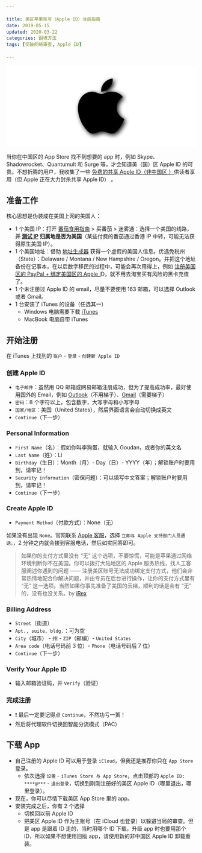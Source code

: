 ```yaml
---

title: 美区苹果账号（Apple ID）注册指南
date: 2019-05-15  
updated: 2020-03-22    
categories: 翻墙方法   
tags: [突破网络审查, Apple ID]  

---
```


![apple](us-apple-id/apple.png)

当你在中国区的 App Store 找不到想要的 app 时，例如 Skype、‎Shadowrocket、Quantumult 和 Surge 等，才会知道美（国）区 Apple ID 的可贵。不想折腾的用户，我收集了一些 [免费的共享 Apple ID（非中国区 ）](https://tingtalk.me/us-apple-id-share/)供读者享用（但 Apple 正在大力封杀共享 Apple ID） 。

<!-- more -->




## 准备工作

核心思想是伪装成在美国上网的美国人：

- 1 个美国 IP：打开 [番茄食用指南](https://tingtalk.me/fq/) > 买番茄 > 迷雾通：选择一个美国的线路，**并 [测试 IP](https://whoer.net/zh)  归属地是否为美国**（某些付费的番茄通过香港 IP 中转，可能无法获得原生美国 IP）。
- 1 个美国地址：借助 [地址生成器](https://www.fakeaddressgenerator.com/World/us_address_generator) 获得一个虚假的美国人信息。优选免税州（State）：Delaware / Montana / New Hampshire / Oregon。并把这个地址备份在记事本，在以后数字移民的过程中，可能会再次用得上，例如 [注册美国区的 PayPal + 绑定美国区的 Apple I](https://bigfoxgod.com/notes/2020/02/17/sign-up-paypal-and-successfully-bind-to-us-appleid-2020/)D，就不用去淘宝买有风险的黑卡充值了。
- 1 个未注册过 Apple ID 的 email，尽量不要使用 163 邮箱，可以选择 Outlook 或者 Gmail。
- 1 台安装了 iTunes 的设备（任选其一）
  - Windows 电脑需要下载 [iTunes](https://www.apple.com/itunes/)
  - MacBook 电脑自带  iTunes




## 开始注册

在 iTunes 上找到的 `账户` - `登录` - `创建新 Apple ID`

### 创建 Apple ID

- `电子邮件`：虽然用 QQ 邮箱或网易邮箱注册成功，但为了提高成功率，最好使用国外的 Email，例如 [Outlook](https://outlook.live.com)（不用梯子）、[Gmail](https://mail.google.com/)（需要梯子）
- `密码`：8 个字符以上，包含数字，大写字母和小写字母
- `国家/地区`：美国（United States），然后界面语言会自动切换成英文
- `Continue`（下一步）


### Personal Information

- `First Name`（名）：假如你叫李狗蛋，就输入 Goudan，或者你的英文名
- `Last Name`（姓）：Li
- `Birthday`（生日）：Month（月）- Day（日）- YYYY（年）；解锁账户时要用到，请牢记！
- `Security information`（密保问题）：可以填写中文答案；解锁账户时要用到，请牢记！
- `Continue`（下一步）


### Create Apple ID

- `Payment Method`（付款方式）：None（无）



如果没有出现 `None`。官网联系 [Apple 客服](https://getsupport.apple.com/?caller=cups)，选择 `立即与 Apple 支持部门人员通话。`，2 分钟之内就会接到客服电话，然后如实回答即可。

> 如果你的支付方式里没有 “无” 这个选项，不要惊慌，可能是苹果通过网络环境判断你不在美国。你可以拨打大陆地区的 Apple 服务热线，找人工客服阐述你遇到的问题 —— 注册美区账号无法成功绑定支付方式，他们会非常热情地配合你解决问题，并由专员在后台进行操作，让你的支付方式里有 “无” 这一选项。当然如果你事先准备了美国的云梯，顺利的话是会有 “无” 的，没有也没关系。by [iRex](https://sspai.com/post/53973)



### Billing Address

- `Street`（街道）
- `Apt., suite, bldg.`：可为空
- `City`（城市） - 州 - `ZIP`（邮编）- `United States`
- `Area code`（电话号码前 3 位）- `Phone`（电话号码后 7 位）
- `Continue`（下一步）

### Verify Your Apple ID

- 输入邮箱验证码，并 `Verify`（验证）

### 完成注册

- ❗ 最后一定要记得点 `Continue`，不然功亏一篑！
- 然后将代理软件切换回智能分流模式（PAC）



## 下载 App

- 自己注册的 Apple ID 可以用于登录 `iCloud`，但我还是推荐你只在 `App Store` 登录。
  - 依次选择 `设置` - `iTunes Store 与 App Store`，点击顶部的 `Apple ID: ****@***` - `退出登录`，切换到刚刚注册好的美区 Apple ID（哪里退出，哪里登录）。
- 现在，你可以尽情下载美区 App Store 里的 app。
- 安装完成之后，你有 2 个选择
  - 切换回以前 Apple ID
  - 把美区 Apple ID 作为主账号（在 iCloud 也登录）以躲避当局的审查。但是 app 是跟着 ID 走的，当时用哪个 ID 下载，升级 app 时也要用那个 ID，所以如果不想使用旧版 app，请使用新的非中国区 Apple ID 卸载重装。
